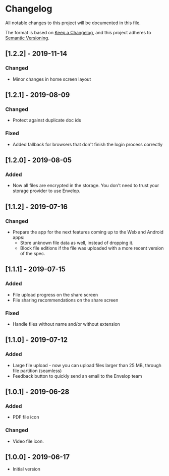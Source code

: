 # Changelog

All notable changes to this project will be documented in this file.

The format is based on [Keep a Changelog](https://keepachangelog.com/en/1.0.0/),
and this project adheres to [Semantic Versioning](https://semver.org/spec/v2.0.0.html).

## [1.2.2] - 2019-11-14

### Changed
- Minor changes in home screen layout

## [1.2.1] - 2019-08-09

### Changed
- Protect against duplicate doc ids

### Fixed
- Added fallback for browsers that don't finish the login process correctly

## [1.2.0] - 2019-08-05

### Added
- Now all files are encrypted in the storage. You don't need to trust your storage provider to use Envelop.

## [1.1.2] - 2019-07-16

### Changed
- Prepare the app for the next features coming up to the Web and Android apps:
  - Store unknown file data as well, instead of dropping it.
  - Block file editions if the file was uploaded with a more recent version of the spec.

## [1.1.1] - 2019-07-15

### Added
- File upload progress on the share screen
- File sharing recommendations on the share screen

### Fixed
- Handle files without name and/or without extension

## [1.1.0] - 2019-07-12

### Added
- Large file upload - now you can upload files larger than 25 MB, through file partition (seamless)
- Feedback button to quickly send an email to the Envelop team

## [1.0.1] - 2019-06-28

### Added
- PDF file icon

### Changed
- Video file icon.

## [1.0.0] - 2019-06-17

- Initial version